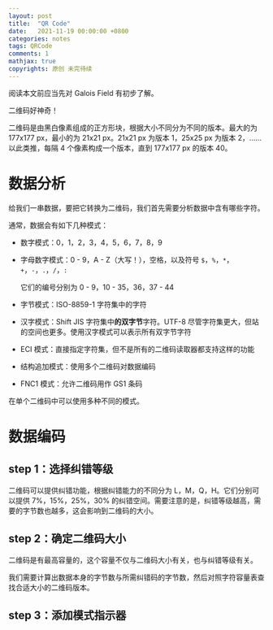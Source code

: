 ```yaml
---
layout: post
title:  "QR Code"
date:   2021-11-19 00:00:00 +0800
categories: notes
tags: QRCode
comments: 1
mathjax: true
copyrights: 原创 未完待续
---
```


阅读本文前应当先对 Galois Field 有初步了解。

二维码好神奇！

二维码是由黑白像素组成的正方形块，根据大小不同分为不同的版本。最大的为 177x177 px，最小的为 21x21 px。21x21 px 为版本 1，25x25 px 为版本 2，……以此类推，每隔 4 个像素构成一个版本，直到 177x177 px 的版本 40。

# 数据分析

给我们一串数据，要把它转换为二维码，我们首先需要分析数据中含有哪些字符。

通常，数据会有如下几种模式：

- 数字模式：0，1，2，3，4，5，6，7，8，9

- 字母数字模式：0 - 9，A - Z（大写！），空格，以及符号 `$`，`%`，`*`，`+`，`-`，`.`，`/`，`:`

  它们的编号分别为 0 - 9，10 - 35，36，37 - 44

- 字节模式：ISO-8859-1 字符集中的字符

- 汉字模式：Shift JIS 字符集中**的双字节**字符。UTF-8 尽管字符集更大，但站的空间也更多。使用汉字模式可以表示所有双字节字符

- ECI 模式：直接指定字符集，但不是所有的二维码读取器都支持这样的功能

- 结构追加模式：使用多个二维码对数据编码

- FNC1 模式：允许二维码用作 GS1 条码

在单个二维码中可以使用多种不同的模式。

# 数据编码

## step 1：选择纠错等级

二维码可以提供纠错功能，根据纠错能力的不同分为 L，M，Q，H。它们分别可以提供 7%，15%，25%，30% 的纠错空间。需要注意的是，纠错等级越高，需要的字节数也越多，这会影响到二维码的大小。

## step 2：确定二维码大小

二维码是有最高容量的，这个容量不仅与二维码大小有关，也与纠错等级有关。

我们需要计算出数据本身的字节数与所需纠错码的字节数，然后对照字符容量表查找合适大小的二维码版本。

## step 3：添加模式指示器

